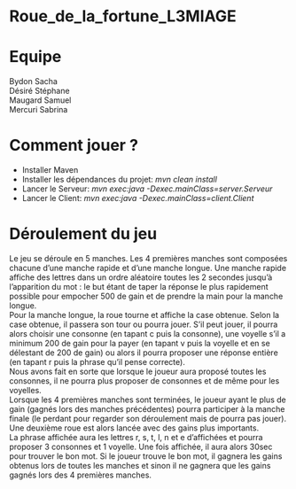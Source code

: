 # Roue_de_la_fortune_L3MIAGE

# Equipe

Bydon Sacha  
Désiré Stéphane  
Maugard Samuel  
Mercuri Sabrina  


# Comment jouer ?

* Installer Maven  
* Installer les dépendances du projet: *mvn clean install*
* Lancer le Serveur: *mvn exec:java -Dexec.mainClass=server.Serveur*  
* Lancer le Client: *mvn exec:java -Dexec.mainClass=client.Client*  

# Déroulement du jeu

Le jeu se déroule en 5 manches. Les 4 premières manches sont composées chacune d’une manche rapide et d’une manche longue. Une manche rapide affiche des lettres dans un ordre aléatoire toutes les 2 secondes jusqu’à l’apparition du mot : le but étant de taper la réponse le plus rapidement possible pour empocher 500 de gain et de prendre la main pour la manche longue.  
Pour la manche longue, la roue tourne et affiche la case obtenue. Selon la case obtenue, il passera son tour ou pourra jouer. S’il peut jouer, il pourra alors choisir une consonne (en tapant c puis la consonne), une voyelle s’il a minimum 200 de gain pour la payer (en tapant v puis la voyelle et en se délestant de 200 de gain) ou alors il pourra proposer une réponse entière (en tapant r puis la phrase qu’il pense correcte).  
Nous avons fait en sorte que lorsque le joueur aura proposé toutes les consonnes, il ne pourra plus proposer de consonnes et de même pour les voyelles.  
Lorsque les 4 premières manches sont terminées, le joueur ayant le plus de gain (gagnés lors des manches précédentes) pourra participer à la manche finale (le perdant pour regarder son déroulement mais de pourra pas jouer). Une deuxième roue est alors lancée avec des gains plus importants.  
La phrase affichée aura les lettres r, s, t, l, n et e d’affichées et pourra proposer 3 consonnes et 1 voyelle. Une fois affichée, il aura alors 30sec pour trouver le bon mot. Si le joueur trouve le bon mot, il gagnera les gains obtenus lors de toutes les manches et sinon il ne gagnera que les gains gagnés lors des 4 premières manches.  
